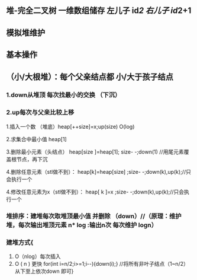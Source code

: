 ## 堆-完全二叉树 一维数组储存   左儿子 id*2   右儿子  id*2+1

## 模拟堆维护

## 基本操作

## （小/大根堆）：每个父亲结点都 小/大于孩子结点

### 1.down从堆顶 每次找最小的交换 （下沉）

### 2.up每次与父亲比较上移

1.插入一个数 （堆底）heap[++size]=x;up(size)     O(log)

2.求集合中最小值    heap[1]

3.删除最小元素（头结点）  heap[size ]=heap[1]; size- -;down(1)   //用尾元素覆盖根节点，再下沉

4.删除任意元素（stl做不到）： heap[k]=heap[size] ;size- -;down(k),up(k);//只会执行一个

4.修改任意元素为x（stl做不到）： heap[ k ]=x ;size- -;down(k),up(k);//只会执行一个

### 堆排序：建堆每次取堆顶最小值 并删除  （down）//（原理：维护堆，每次输出堆顶元素 n* log  :输出n次  每次维护 logn） 

### 建堆方式{

1. O（nlog）每次插入
2. O (  n   )    更快   for(int i=n/2;i>=1;i--){down(i);}     //将所有非叶子结点（1~n/2）从下至上依次down 即可}